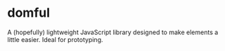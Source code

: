 domful
======

A (hopefully) lightweight JavaScript library designed to make elements a little easier. Ideal for prototyping.
